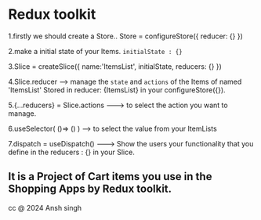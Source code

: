 # Redux toolkit

1.firstly we should create a Store..
 Store = configureStore({
    reducer: {}
})

2.make a initial state of your Items.     `initialState : {}`
   
3.Slice = createSlice({
    name:'ItemsList',
    initialState,
    reducers: {}
})

4.Slice.reducer --> manage the `state` and `actions` of the Items of named 'ItemsList' Stored in reducer: {ItemsList} in your configureStore({}).

5.{...reducers} = Slice.actions  ---> to select the action you want to manage.

6.useSelector( ()=> () )    --> to select the value from your ItemLists

7.dispatch = useDispatch() ---> Show the users your functionality that you define in the reducers : {} in your Slice.

## It is a Project of Cart items you use in the Shopping Apps by Redux toolkit.

cc @ 2024 Ansh singh
